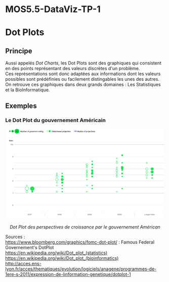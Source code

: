 # MOS5.5-DataViz-TP-1

<h1 style:"fontsize:20pt;"> Dot Plots </h1>

<h2> Principe </h2>
<div> Aussi appelés <i>Dot Charts</i>, les Dot Plots sont des graphiques qui consistent en des points représentant des valeurs discrètes d'un problème.<br/>
Ces représentations sont donc adaptées aux informations dont les valeurs possibles sont prédéfinies ou facilement distingables les unes des autres.<br/>
On retrouve ces graphiques dans deux grands domaines :  Les Statistiques et la BioInformatique.
</div>

<h2> Exemples </h2>
<h3> Le Dot Plot du gouvernement Américain </h3>
<img src="FEDDotPlot.png" />
<p style="fontsize:10pt; text-align:center;"><i>Dot Plot des perspectives de croissance par le gouvernement Américan</i></p>



Sources :<br/> 
https://www.bloomberg.com/graphics/fomc-dot-plot/ : Famous Federal Governement's DotPlot<br/>
https://en.wikipedia.org/wiki/Dot_plot_(statistics) <br/>
https://en.wikipedia.org/wiki/Dot_plot_(bioinformatics)<br/>
http://acces.ens-lyon.fr/acces/thematiques/evolution/logiciels/anagene/programmes-de-1ere-s-2011/expression-de-linformation-genetique/dotplot-1 <br/>
